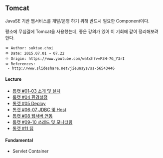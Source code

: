## Tomcat
JavaSE 기반 웹서비스를 개발/운영 하기 위해 반드시 필요한 Component이다.

평소에 무심결에 Tomcat을 사용했는데, 좋은 강의가 있어 이 기회에 같이 정리해보려 한다.

```
ㅁ Author: suktae.choi
ㅁ Date: 2015.07.01 ~ 07.22
ㅁ Origin: https://www.youtube.com/watch?v=P3H-7G_Y3rI
ㅁ References:
 - http://www.slideshare.net/jieunsys/ss-56543446
```

#### Lecture
 - [톰캣 #01-03 소개 및 설치](https://github.com/agongi/study/tree/master/tomcat/%2301-03)
 - [톰캣 #04 환경설정](https://github.com/agongi/web/tree/master/tomcat/%2304)
 - [톰캣 #05 Deploy](https://github.com/agongi/web/tree/master/tomcat/%2305)
 - [톰캣 #06-07 JDBC 및 Host](https://github.com/agongi/study/tree/master/tomcat/%2306-07)
 - [톰캣 #08 웹서버 연동](https://github.com/agongi/study/tree/master/tomcat/%2308)
 - [톰캣 #09-10 쓰레드 및 모니터링](https://github.com/agongi/study/tree/master/tomcat/%2309-10)
 - [톰캣 #11 팁](https://github.com/agongi/study/tree/master/tomcat/%2311)

#### Fundamental
 - Servlet Container
